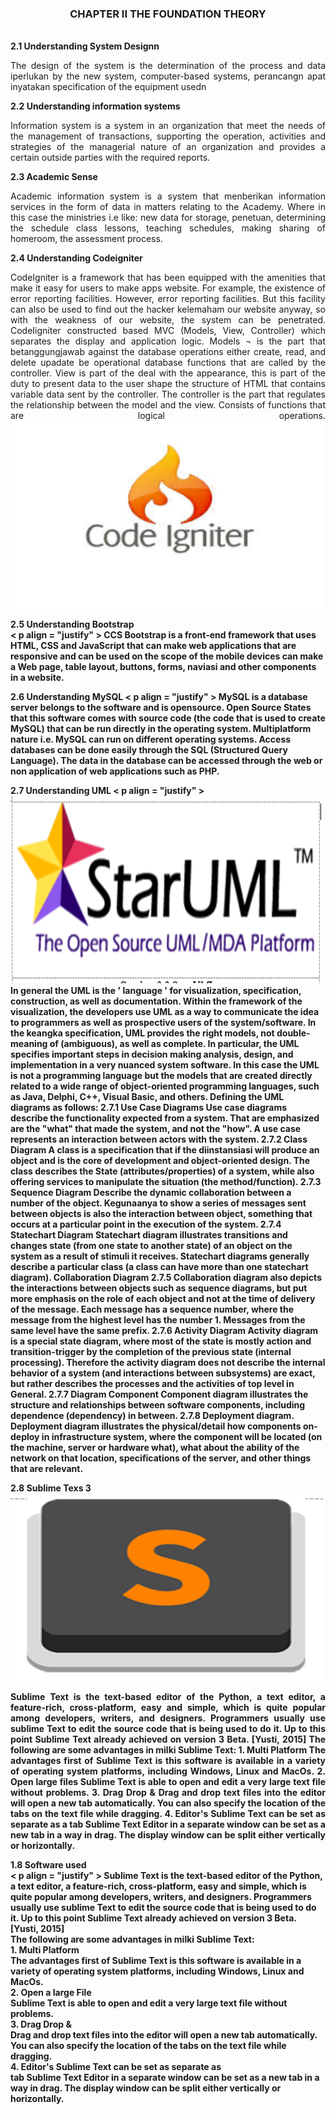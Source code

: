 <h3 align="center">CHAPTER II THE FOUNDATION THEORY</h3>
<br>
<b>2.1	Understanding System Designn</b>
<p align="justify">
The design of the system is the determination of the process and data iperlukan by the new system, computer-based systems, perancangn apat inyatakan specification of the equipment usedn</p>
<b>2.2	Understanding information systems</b>
<p align="justify">
Information system is a system in an organization that meet the needs of the management of transactions, supporting the operation, activities and strategies of the managerial nature of an organization and provides a certain outside parties with the required reports.
</p>
<b>2.3 Academic Sense</b>
<p align="justify">
Academic information system is a system that menberikan information services in the form of data in matters relating to the Academy. Where in this case the ministries i.e like: new data for storage, penetuan, determining the schedule class lessons, teaching schedules, making sharing of homeroom, the assessment process.</p>
<b>
2.4	 Understanding Codeigniter</b>
<p align="justify">
CodeIgniter is a framework that has been equipped with the amenities that make it easy for users to make apps website. For example, the existence of error reporting facilities. However, error reporting facilities. But this facility can also be used to find out the hacker kelemaham our website anyway, so with the weakness of our website, the system can be penetrated. CodeIigniter constructed based MVC (Models, View, Controller) which separates the display and application logic. Models ¬ is the part that betanggungjawab against the database operations either create, read, and delete upadate be operational database functions that are called by the controller. View is part of the deal with the appearance, this is part of the duty to present data to the user shape the structure of HTML that contains variable data sent by the controller. The controller is the part that regulates the relationship between the model and the view. Consists of functions that are logical operations.
<img src="https://github.com/SistemInformasiAkademik/Rancang-Bangun-Sistem-Informasi-Akademik-Unpad-Pangandaran-Berbasis-Web-Menggunakan-Framework-CI/blob/master/img/CI.PNG" width="500" height="300">
</p>
<b>
2.5 Understanding Bootstrap <br>
< p align = "justify" >
CCS Bootstrap is a front-end framework that uses HTML, CSS and JavaScript that can make web applications that are responsive and can be used on the scope of the mobile devices can make a Web page, table layout, buttons, forms, naviasi and other components in a website.
</p>
<b> 2.6 Understanding MySQL </b>
< p align = "justify" >
MySQL is a database server belongs to the software and is opensource. Open Source States that this software comes with source code (the code that is used to create MySQL) that can be run directly in the operating system. Multiplatform nature i.e. MySQL can run on different operating systems. Access databases can be done easily through the SQL (Structured Query Language). The data in the database can be accessed through the web or non application of web applications such as PHP.
</p>
<b> 2.7 Understanding UML </b>
< p align = "justify" >
<img src="https://github.com/SistemInformasiAkademik/Rancang-Bangun-Sistem-Informasi-Akademik-Unpad-Pangandaran-Berbasis-Web-Menggunakan-Framework-CI/blob/master/img/STAR%20UML.PNG" width="500" height="300">
In general the UML is the ' language ' for visualization, specification, construction, as well as documentation. Within the framework of the visualization, the developers use UML as a way to communicate the idea to programmers as well as prospective users of the system/software.
In the keangka specification, UML provides the right models, not double-meaning of (ambiguous), as well as complete. In particular, the UML specifies important steps in decision making analysis, design, and implementation in a very nuanced system software. In this case the UML is not a programming language but the models that are created directly related to a wide range of object-oriented programming languages, such as Java, Delphi, C++, Visual Basic, and others. Defining the UML diagrams as follows:
<b> 2.7.1 Use Case Diagrams </b>
Use case diagrams describe the functionality expected from a system. That are emphasized are the "what" that made the system, and not the "how". A use case represents an interaction between actors with the system.
2.7.2 <b> Class Diagram </b>
A class is a specification that if the diinstansiasi will produce an object and is the core of development and object-oriented design. The class describes the State (attributes/properties) of a system, while also offering services to manipulate the situation (the method/function).
<b> 2.7.3 Sequence Diagram </b>
Describe the dynamic collaboration between a number of the object. Kegunaanya to show a series of messages sent between objects is also the interaction between object, something that occurs at a particular point in the execution of the system.
<b> 2.7.4 Statechart Diagram </b>
Statechart diagram illustrates transitions and changes state (from one state to another state) of an object on the system as a result of stimuli it receives. Statechart diagrams generally describe a particular class (a class can have more than one statechart diagram).
<b> </b> Collaboration Diagram 2.7.5
Collaboration diagram also depicts the interactions between objects such as sequence diagrams, but put more emphasis on the role of each object and not at the time of delivery of the message. Each message has a sequence number, where the message from the highest level has the number 1. Messages from the same level have the same prefix.
<b> 2.7.6 Activity Diagram </b>
Activity diagram is a special state diagram, where most of the state is mostly action and transition-trigger by the completion of the previous state (internal processing). Therefore the activity diagram does not describe the internal behavior of a system (and interactions between subsystems) are exact, but rather describes the processes and the activities of top level in General.
<b> 2.7.7 </b> Diagram Component
Component diagram illustrates the structure and relationships between software components, including dependence (dependency) in between.
<b> 2.7.8 Deployment diagram. </b>
Deployment diagram illustrates the physical/detail how components on-deploy in infrastructure system, where the component will be located (on the machine, server or hardware what), what about the ability of the network on that location, specifications of the server, and other things that are relevant.
</p>
<b>
2.8 Sublime Texs 3 </b>
<br>
<img src="https://github.com/SistemInformasiAkademik/Rancang-Bangun-Sistem-Informasi-Akademik-Unpad-Pangandaran-Berbasis-Web-Menggunakan-Framework-CI/blob/master/img/sublime.PNG" width="500" height="300">
<p align="justify">
Sublime Text is the text-based editor of the Python, a text editor, a feature-rich, cross-platform, easy and simple, which is quite popular among developers, writers, and designers. Programmers usually use sublime Text to edit the source code that is being used to do it. Up to this point Sublime Text already achieved on version 3 Beta. [Yusti, 2015]
The following are some advantages in milki Sublime Text:
1. Multi Platform
The advantages first of Sublime Text is this software is available in a variety of operating system platforms, including Windows, Linux and MacOs.
2. Open large files
Sublime Text is able to open and edit a very large text file without problems.
3. Drag Drop &
Drag and drop text files into the editor will open a new tab automatically. You can also specify the location of the tabs on the text file while dragging.
4. Editor's Sublime Text can be set as separate as a tab
Sublime Text Editor in a separate window can be set as a new tab in a way in drag. The display window can be split either vertically or horizontally.
</p>
<b>
1.8 Software used <br>
< p align = "justify" >
Sublime Text is the text-based editor of the Python, a text editor, a feature-rich, cross-platform, easy and simple, which is quite popular among developers, writers, and designers. Programmers usually use sublime Text to edit the source code that is being used to do it. Up to this point Sublime Text already achieved on version 3 Beta. [Yusti, 2015]
<br>
The following are some advantages in milki Sublime Text: <br>
1. Multi Platform <br>
The advantages first of Sublime Text is this software is available in a variety of operating system platforms, including Windows, Linux and MacOs. <br>
2. Open a large File <br>
Sublime Text is able to open and edit a very large text file without problems. <br>
3. Drag Drop & <br>
Drag and drop text files into the editor will open a new tab automatically. You can also specify the location of the tabs on the text file while dragging. <br>
4. Editor's Sublime Text can be set as separate as <br> tab
Sublime Text Editor in a separate window can be set as a new tab in a way in drag. The display window can be split either vertically or horizontally.
</p>
